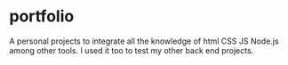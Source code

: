# portfolio
A personal projects to integrate all the knowledge of html CSS JS Node.js among other tools. I used it too to test my other back end projects.
